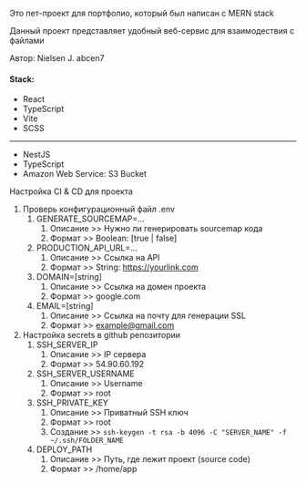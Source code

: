 Это пет-проект для портфолио, который был написан с MERN stack

Данный проект представляет удобный веб-сервис для взаимодествия с файлами

Автор: Nielsen J. abcen7

#### Stack:
- React
- TypeScript
- Vite
- SCSS
- --------
- NestJS
- TypeScript
- Amazon Web Service: S3 Bucket

Настройка CI & CD для проекта
1. Проверь конфигурационный файл .env
   1. GENERATE_SOURCEMAP=...
      1. Описание >>  Нужно ли генерировать sourcemap кода 
      2. Формат >>  Boolean: [true | false]
   2. PRODUCTION_API_URL=...
       1. Описание >> Ссылка на API
       2. Формат >> String: https://yourlink.com
   3. DOMAIN=[string]
      1. Описание >> Ссылка на домен проекта 
      2. Формат >> google.com
   4. EMAIL=[string]
      1. Описание >> Ссылка на почту для генерации SSL
      2. Формат >> example@gmail.com
2. Настройка secrets в github репозитории
    1. SSH_SERVER_IP
        1. Описание >> IP сервера
        2. Формат >> 54.90.60.192
    2. SSH_SERVER_USERNAME
        1. Описание >> Username
        2. Формат >> root
    3. SSH_PRIVATE_KEY
       1. Описание >> Приватный SSH ключ
       2. Формат >> root
       3. Создание >> ```ssh-keygen -t rsa -b 4096 -C "SERVER_NAME" -f ~/.ssh/FOLDER_NAME```
    4. DEPLOY_PATH
       1. Описание >> Путь, где лежит проект (source code)
       2. Формат >> /home/app